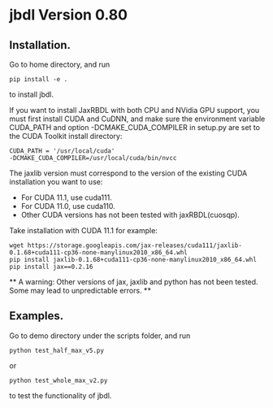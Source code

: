 # jbdl Version 0.80
## Installation.
Go to home directory, and run
```
pip install -e .
```
to install jbdl.

If you want to install JaxRBDL with both CPU and NVidia GPU support, you must first install CUDA and CuDNN,
and make sure the environment variable CUDA_PATH and option -DCMAKE_CUDA_COMPILER in setup.py are set to the CUDA Toolkit install directory:
```
CUDA_PATH = '/usr/local/cuda'
-DCMAKE_CUDA_COMPILER=/usr/local/cuda/bin/nvcc
```

The jaxlib version must correspond to the version of the existing CUDA installation you want to use:
* For CUDA 11.1, use cuda111. 
* For CUDA 11.0, use cuda110.
* Other CUDA versions has not been tested with jaxRBDL(cuosqp).

Take installation with CUDA 11.1 for example:
```
wget https://storage.googleapis.com/jax-releases/cuda111/jaxlib-0.1.68+cuda111-cp36-none-manylinux2010_x86_64.whl
pip install jaxlib-0.1.68+cuda111-cp36-none-manylinux2010_x86_64.whl
pip install jax==0.2.16
```
** A warning: Other versions of jax, jaxlib and python has not been tested. Some may lead to unpredictable errors. **
## Examples.
Go to demo directory under the scripts folder, and run
```
python test_half_max_v5.py
```
or 
```
python test_whole_max_v2.py
```
to test the functionality of jbdl.
 
